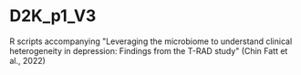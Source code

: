 # D2K_p1_V3
 R scripts accompanying "Leveraging the microbiome to understand clinical heterogeneity in depression: Findings from the T-RAD study" (Chin Fatt et al., 2022)
